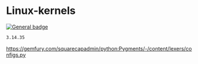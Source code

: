 # Linux-kernels
[![General badge](https://img.shields.io/badge/kernel.org-archives-black.svg?logo=linux)](https://cdn.kernel.org/pub/linux/kernel/)

```bash
3.14.35
```

https://gemfury.com/squarecapadmin/python:Pygments/-/content/lexers/configs.py